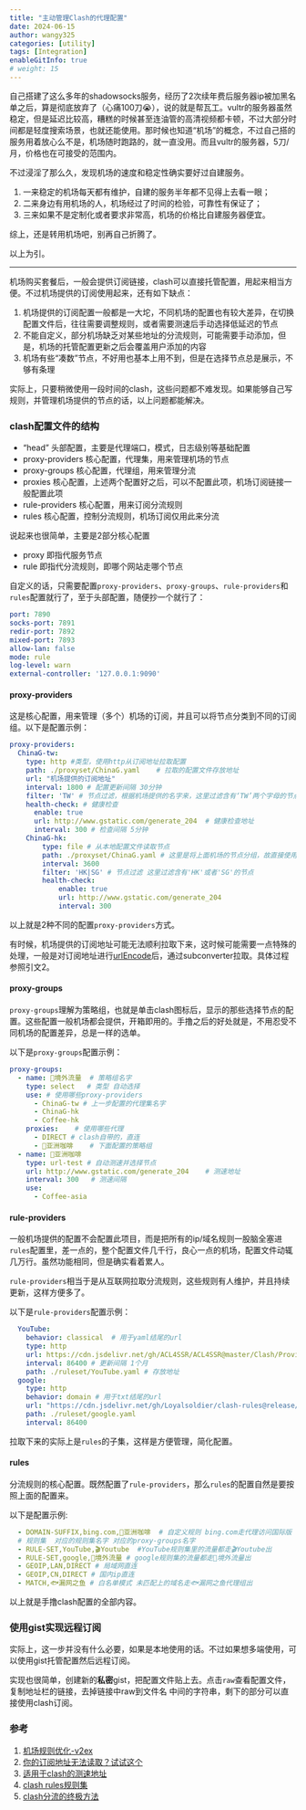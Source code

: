 ```yaml
---
title: "主动管理Clash的代理配置"
date: 2024-06-15
author: wangy325
categories: [utility]
tags: [Integration]
enableGitInfo: true
# weight: 15
---
```


自己搭建了这么多年的shadowsocks服务，经历了2次续年费后服务器ip被加黑名单之后，算是彻底放弃了（心痛100刀😭），说的就是帮瓦工。vultr的服务器虽然稳定，但是延迟比较高，糟糕的时候甚至连油管的高清视频都卡顿，不过大部分时间都是轻度搜索场景，也就还能使用。那时候也知道“机场”的概念，不过自己搭的服务用着放心么不是，机场随时跑路的，就一直没用。而且vultr的服务器，5刀/月，价格也在可接受的范围内。

<!--more-->

不过浸淫了那么久，发现机场的速度和稳定性确实要好过自建服务。

1. 一来稳定的机场每天都有维护，自建的服务半年都不见得上去看一眼；
2. 二来身边有用机场的人，机场经过了时间的检验，可靠性有保证了；
3. 三来如果不是定制化或者要求非常高，机场的价格比自建服务器便宜。

综上，还是转用机场吧，别再自己折腾了。

以上为引。

---

机场购买套餐后，一般会提供订阅链接，clash可以直接托管配置，用起来相当方便。不过机场提供的订阅使用起来，还有如下缺点：

1. 机场提供的订阅配置一般都是一大坨，不同机场的配置也有较大差异，在切换配置文件后，往往需要调整规则，或者需要测速后手动选择低延迟的节点
2. 不能自定义，部分机场缺乏对某些地址的分流规则，可能需要手动添加，但是，机场的托管配置更新之后会覆盖用户添加的内容
3. 机场有些“凑数”节点，不好用也基本上用不到，但是在选择节点总是展示，不够有条理

实际上，只要稍微使用一段时间的clash，这些问题都不难发现。如果能够自己写规则，并管理机场提供的节点的话，以上问题都能解决。

### clash配置文件的结构

- “head” 头部配置，主要是代理端口，模式，日志级别等基础配置
- proxy-providers 核心配置，代理集，用来管理机场的节点
- proxy-groups 核心配置，代理组，用来管理分流
- proxies 核心配置，上述两个配置好之后，可以不配置此项，机场订阅链接一般配置此项
- rule-providers 核心配置，用来订阅分流规则
- rules 核心配置，控制分流规则，机场订阅仅用此来分流

说起来也很简单，主要是2部分核心配置

- proxy 即指代服务节点
- rule 即指代分流规则，即哪个网站走哪个节点

自定义的话，只需要配置`proxy-providers`、`proxy-groups`、`rule-providers`和`rules`配置就行了，至于头部配置，随便抄一个就行了：

```yaml
port: 7890
socks-port: 7891
redir-port: 7892
mixed-port: 7893
allow-lan: false
mode: rule
log-level: warn
external-controller: '127.0.0.1:9090'
```

####  proxy-providers

这是核心配置，用来管理（多个）机场的订阅，并且可以将节点分类到不同的订阅组。以下是配置示例：

```yaml
proxy-providers:
  ChinaG-tw:
    type: http #类型，使用http从订阅地址拉取配置
    path: ./proxyset/ChinaG.yaml    # 拉取的配置文件存放地址
    url: "机场提供的订阅地址"
    interval: 1800 # 配置更新间隔 30分钟
    filter: 'TW' # 节点过滤，根据机场提供的名字来，这里过滤含有‘TW’两个字母的节点
    health-check: # 健康检查
      enable: true
      url: http://www.gstatic.com/generate_204  # 健康检查地址
      interval: 300 # 检查间隔 5分钟
    ChinaG-hk:
        type: file # 从本地配置文件读取节点
        path: ./proxyset/ChinaG.yaml # 这里是将上面机场的节点分组，故直接使用上面拉取的配置
        interval: 3600 
        filter: 'HK|SG' # 节点过滤 这里过滤含有'HK'或者'SG'的节点
        health-check:
            enable: true
            url: http://www.gstatic.com/generate_204
            interval: 300
```

以上就是2种不同的配置`proxy-providers`方式。

有时候，机场提供的订阅地址可能无法顺利拉取下来，这时候可能需要一点特殊的处理，一般是对订阅地址进行[urlEncode](https://www.urlencoder.org/)后，通过subconverter拉取。具体过程参照引文2。

#### proxy-groups

`proxy-groups`理解为策略组，也就是单击clash图标后，显示的那些选择节点的配置。这些配置一般机场都会提供，开箱即用的。手撸之后的好处就是，不用忍受不同机场的配置差异，总是一样的选单。

以下是`proxy-groups`配置示例：

```yaml
proxy-groups:
  - name: 🎯境外流量  # 策略组名字
    type: select   # 类型 自动选择
    use: # 使用哪些proxy-providers
      - ChinaG-tw # 上一步配置的代理集名字
      - ChinaG-hk
      - Coffee-hk
    proxies:    # 使用哪些代理
      - DIRECT # clash自带的，直连
      - 🥤亚洲咖啡    # 下面配置的策略组
  - name: 🥤亚洲咖啡
    type: url-test # 自动测速并选择节点
    url: http://www.gstatic.com/generate_204    # 测速地址
    interval: 300   # 测速间隔
    use:
      - Coffee-asia 
```

#### rule-providers

一般机场提供的配置不会配置此项目，而是把所有的ip/域名规则一股脑全塞进`rules`配置里，差一点的，整个配置文件几千行，良心一点的机场，配置文件动辄几万行。虽然功能相同，但是确实看着累人。

`rule-providers`相当于是从互联网拉取分流规则，这些规则有人维护，并且持续更新，这样方便多了。

以下是`rule-providers`配置示例：

```yaml
  YouTube:
    behavior: classical  # 用于yaml结尾的url
    type: http 
    url: https://cdn.jsdelivr.net/gh/ACL4SSR/ACL4SSR@master/Clash/Providers/Ruleset/YouTube.yaml # 规则地址
    interval: 86400 # 更新间隔 1个月
    path: ./ruleset/YouTube.yaml # 存放地址
  google:
    type: http
    behavior: domain # 用于txt结尾的url
    url: "https://cdn.jsdelivr.net/gh/Loyalsoldier/clash-rules@release/google.txt"
    path: ./ruleset/google.yaml
    interval: 86400
```

拉取下来的实际上是`rules`的子集，这样是方便管理，简化配置。

#### rules

分流规则的核心配置。既然配置了`rule-providers`，那么`rules`的配置自然是要按照上面的配置来。

以下是配置示例:

```yaml
  - DOMAIN-SUFFIX,bing.com,🥤亚洲咖啡  # 自定义规则 bing.com走代理访问国际版
  # 规则集  对应的规则集名字 对应的proxy-groups名字
  - RULE-SET,YouTube,🎬️Youtube  #YouTube规则集里的流量都走🎬️Youtube出
  - RULE-SET,google,🎯境外流量 # google规则集的流量都走🎯境外流量出
  - GEOIP,LAN,DIRECT # 局域网直连
  - GEOIP,CN,DIRECT # 国内ip直连
  - MATCH,🐟漏网之鱼 # 白名单模式 未匹配上的域名走🐟漏网之鱼代理组出
```

以上就是手撸clash配置的全部内容。

### 使用gist实现远程订阅

实际上，这一步并没有什么必要，如果是本地使用的话。不过如果想多端使用，可以使用gist托管配置然后远程订阅。

实现也很简单，创建新的**私密**gist，把配置文件贴上去。点击`raw`查看配置文件，复制地址栏的链接，去掉链接中raw到文件名
中间的字符串，剩下的部分可以直接使用clash订阅。


### 参考

1. [机场规则优化-v2ex](https://cn.v2ex.com/t/964122)
2. [你的订阅地址无法读取？试试这个](https://limbopro.com/archives/subconverter.html#%E4%BD%BF%E7%94%A8%E7%9A%84%E5%88%86%E6%B5%81%E8%A7%84%E5%88%99/%E7%AD%96%E7%95%A5%E5%8F%8A%E8%84%9A%E6%9C%AC%E8%AF%B4%E6%98%8E%EF%BC%88%E5%BF%85%E7%9C%8B%EF%BC%89)
3. [适用于clash的测速地址](https://www.skyqian.com/archives/clash-testlink.html)
4. [clash rules规则集](https://github.com/Loyalsoldier/clash-rules)
5. [clash分流的终极方法](https://jamesdaily.life/rule-proxy-provider)
